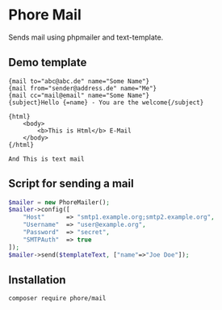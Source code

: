 # Phore Mail

Sends mail using phpmailer and text-template.


## Demo template

```
{mail to="abc@abc.de" name="Some Name"}
{mail from="sender@address.de" name="Me"}
{mail cc="mail@email" name="Some Name"}
{subject}Hello {=name} - You are the welcome{/subject}

{html}
    <body>
        <b>This is Html</b> E-Mail
    </body>
{/html}

And This is text mail
```

## Script for sending a mail

```php
$mailer = new PhoreMailer();
$mailer->config([
    "Host"      => "smtp1.example.org;smtp2.example.org",
    "Username"  => "user@example.org",
    "Password"  => "secret", 
    "SMTPAuth"  => true
]);
$mailer->send($templateText, ["name"=>"Joe Doe"]);
```

## Installation

```
composer require phore/mail
```

